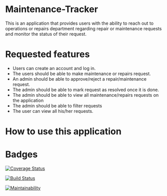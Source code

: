 # Maintenance-Tracker
This is an application that provides users with the ability to reach out to operations or repairs department regarding repair or maintenance requests and monitor the status of their request.

# Requested features
- Users can create an account and log in.
- The users should be able to make maintenance or repairs request.
- An admin should be able to approve/reject a repair/maintenance request.
- The admin should be able to mark request as resolved once it is done.
- The admin should be able to view all maintenance/repairs requests on the application
- The admin should be able to filter requests
- The user can view all his/her requests.

# How to use this application


# Badges
[![Coverage Status](https://coveralls.io/repos/github/Slinjez/Maintenance-Tracker/badge.svg?branch=master)](https://coveralls.io/github/Slinjez/Maintenance-Tracker?branch=develop)

[![Build Status](https://travis-ci.org/Slinjez/Maintenance-Tracker.svg?branch=develop)](https://travis-ci.org/Slinjez/Maintenance-Tracker)

[![Maintainability](https://api.codeclimate.com/v1/badges/89328b248d2e49fea8e5/maintainability)](https://codeclimate.com/github/Slinjez/Maintenance-Tracker/maintainability)

